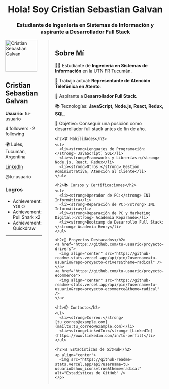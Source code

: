 <h1 align="center">Hola! Soy Cristian Sebastian Galvan</h1>
<h3 align="center">Estudiante de Ingeniería en Sistemas de Información y aspirante a Desarrollador Full Stack</h3>

<div style="display: flex;">
  <!-- Sección Izquierda -->
  <div style="flex: 1; padding-right: 20px; border-right: 1px solid #eaeaea;">
    <img src="https://avatars.githubusercontent.com/tu-usuario" alt="Cristian Sebastian Galvan" width="100" />
    <h2>Cristian Sebastian Galvan</h2>
    <p><strong>Usuario:</strong> tu-usuario</p>
    <p>4 followers · 2 following</p>
    <p>🌍 Lules, Tucumán, Argentina</p>
    <p><a href="https://www.linkedin.com/in/tu-perfil">LinkedIn</a></p>
    <p>@tu-usuario</p>
    <h3>Logros</h3>
    <ul>
      <li>Achievement: YOLO</li>
      <li>Achievement: Pull Shark x2</li>
      <li>Achievement: Quickdraw</li>
    </ul>
    <hr style="border: 1px solid #eaeaea;" />
  </div>

  <!-- Sección Derecha -->
  <div style="flex: 3; padding-left: 20px;">
    <h2>Sobre Mí</h2>
    <p>👨‍🎓 Estudiante de <strong>Ingeniería en Sistemas de Información</strong> en la UTN FR Tucumán.</p>
    <p>💼 Trabajo actual: <strong>Representante de Atención Telefónica en Atento</strong>.</p>
    <p>🚀 Aspirante a <strong>Desarrollador Full Stack</strong>.</p>
    <p>📚 Tecnologías: <strong>JavaScript, Node.js, React, Redux, SQL</strong>.</p>
    <p>🌟 Objetivo: Conseguir una posición como desarrollador full stack antes de fin de año.</p>

    <h2>🛠️ Habilidades</h2>
    <ul>
      <li><strong>Lenguajes de Programación:</strong> JavaScript, SQL</li>
      <li><strong>Frameworks y Librerías:</strong> Node.js, React, Redux</li>
      <li><strong>Otros:</strong> Gestión Administrativa, Atención al Cliente</li>
    </ul>

    <h2>📚 Cursos y Certificaciones</h2>
    <ul>
      <li><strong>Operador de PC:</strong> INI Informática</li>
      <li><strong>Reparación de PC:</strong> INI Informática</li>
      <li><strong>Reparación de PC y Marketing Digital:</strong> Academia Reparando</li>
      <li><strong>Bootcamp de Desarrollo Full Stack:</strong> Academia Henry</li>
    </ul>

    <h2>🌟 Proyectos Destacados</h2>
    <a href="https://github.com/tu-usuario/proyecto-drivers">
      <img align="center" src="https://github-readme-stats.vercel.app/api/pin/?username=tu-usuario&repo=proyecto-drivers&theme=radical" />
    </a>
    <a href="https://github.com/tu-usuario/proyecto-ecommerce">
      <img align="center" src="https://github-readme-stats.vercel.app/api/pin/?username=tu-usuario&repo=proyecto-ecommerce&theme=radical" />
    </a>

    <h2>📫 Contacto</h2>
    <ul>
      <li><strong>Correo:</strong> [tu_correo@example.com](mailto:tu_correo@example.com)</li>
      <li><strong>LinkedIn:</strong> [LinkedIn](https://www.linkedin.com/in/tu-perfil)</li>
    </ul>

    <h2>📊 Estadísticas de GitHub</h2>
    <p align="center">
      <img src="https://github-readme-stats.vercel.app/api?username=tu-usuario&show_icons=true&theme=radical" alt="Estadísticas de GitHub" />
    </p>
  </div>
</div>


